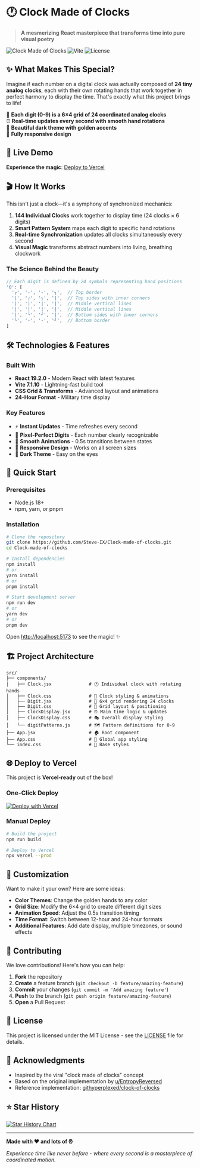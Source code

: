 # 🕐 Clock Made of Clocks

> **A mesmerizing React masterpiece that transforms time into pure visual poetry**

![Clock Made of Clocks](https://img.shields.io/badge/React-19.2.0-61DAFB?style=for-the-badge&logo=react)
![Vite](https://img.shields.io/badge/Vite-7.1.10-646CFF?style=for-the-badge&logo=vite)
![License](https://img.shields.io/badge/License-MIT-green?style=for-the-badge)

## ✨ What Makes This Special?

Imagine if each number on a digital clock was actually composed of **24 tiny analog clocks**, each with their own rotating hands that work together in perfect harmony to display the time. That's exactly what this project brings to life!

🎯 **Each digit (0-9) is a 6×4 grid of 24 coordinated analog clocks**  
⏰ **Real-time updates every second with smooth hand rotations**  
🎨 **Beautiful dark theme with golden accents**  
📱 **Fully responsive design**

## 🚀 Live Demo

**Experience the magic**: [Deploy to Vercel](https://vercel.com/new/clone?repository-url=https://github.com/Steve-IX/Clock-made-of-clocks.git)

## 🎬 How It Works

This isn't just a clock—it's a symphony of synchronized mechanics:

1. **144 Individual Clocks** work together to display time (24 clocks × 6 digits)
2. **Smart Pattern System** maps each digit to specific hand rotations
3. **Real-time Synchronization** updates all clocks simultaneously every second
4. **Visual Magic** transforms abstract numbers into living, breathing clockwork

### The Science Behind the Beauty

```javascript
// Each digit is defined by 24 symbols representing hand positions
'0': [
  '┌', '-', '-', '┐',  // Top border
  '|', '┌', '┐', '|',  // Top sides with inner corners
  '|', '|', '|', '|',  // Middle vertical lines
  '|', '|', '|', '|',  // Middle vertical lines
  '|', '└', '┘', '|',  // Bottom sides with inner corners
  '└', '-', '-', '┘',  // Bottom border
]
```

## 🛠️ Technologies & Features

### Built With
- **React 19.2.0** - Modern React with latest features
- **Vite 7.1.10** - Lightning-fast build tool
- **CSS Grid & Transforms** - Advanced layout and animations
- **24-Hour Format** - Military time display

### Key Features
- ⚡ **Instant Updates** - Time refreshes every second
- 🎯 **Pixel-Perfect Digits** - Each number clearly recognizable
- 🎨 **Smooth Animations** - 0.5s transitions between states
- 📱 **Responsive Design** - Works on all screen sizes
- 🌙 **Dark Theme** - Easy on the eyes

## 🚀 Quick Start

### Prerequisites
- Node.js 18+ 
- npm, yarn, or pnpm

### Installation

```bash
# Clone the repository
git clone https://github.com/Steve-IX/Clock-made-of-clocks.git
cd Clock-made-of-clocks

# Install dependencies
npm install
# or
yarn install
# or
pnpm install

# Start development server
npm run dev
# or
yarn dev
# or
pnpm dev
```

Open [http://localhost:5173](http://localhost:5173) to see the magic! ✨

## 🏗️ Project Architecture

```
src/
├── components/
│   ├── Clock.jsx              # 🕐 Individual clock with rotating hands
│   ├── Clock.css              # 🎨 Clock styling & animations
│   ├── Digit.jsx              # 🔢 6×4 grid rendering 24 clocks
│   ├── Digit.css              # 📐 Grid layout & positioning
│   ├── ClockDisplay.jsx       # ⏰ Main time logic & updates
│   ├── ClockDisplay.css       # 🎭 Overall display styling
│   └── digitPatterns.js       # 🗺️ Pattern definitions for 0-9
├── App.jsx                    # 🏠 Root component
├── App.css                    # 🌟 Global app styling
└── index.css                  # 🎯 Base styles
```

## 🌐 Deploy to Vercel

This project is **Vercel-ready** out of the box! 

### One-Click Deploy
[![Deploy with Vercel](https://vercel.com/button)](https://vercel.com/new/clone?repository-url=https://github.com/Steve-IX/Clock-made-of-clocks.git)

### Manual Deploy
```bash
# Build the project
npm run build

# Deploy to Vercel
npx vercel --prod
```

## 🎨 Customization

Want to make it your own? Here are some ideas:

- **Color Themes**: Change the golden hands to any color
- **Grid Size**: Modify the 6×4 grid to create different digit sizes
- **Animation Speed**: Adjust the 0.5s transition timing
- **Time Format**: Switch between 12-hour and 24-hour formats
- **Additional Features**: Add date display, multiple timezones, or sound effects

## 🤝 Contributing

We love contributions! Here's how you can help:

1. **Fork** the repository
2. **Create** a feature branch (`git checkout -b feature/amazing-feature`)
3. **Commit** your changes (`git commit -m 'Add amazing feature'`)
4. **Push** to the branch (`git push origin feature/amazing-feature`)
5. **Open** a Pull Request

## 📜 License

This project is licensed under the MIT License - see the [LICENSE](LICENSE) file for details.

## 🙏 Acknowledgments

- Inspired by the viral "clock made of clocks" concept
- Based on the original implementation by [u/EntropyReversed](https://www.reddit.com/r/webdev/comments/1nrx5n9/clock_made_of_clocks/)
- Reference implementation: [githyperplexed/clock-of-clocks](https://github.com/githyperplexed/clock-of-clocks)

## ⭐ Star History

[![Star History Chart](https://api.star-history.com/svg?repos=Steve-IX/Clock-made-of-clocks&type=Date)](https://star-history.com/#Steve-IX/Clock-made-of-clocks&Date)

---

**Made with ❤️ and lots of ⏰**

*Experience time like never before - where every second is a masterpiece of coordinated motion.*
